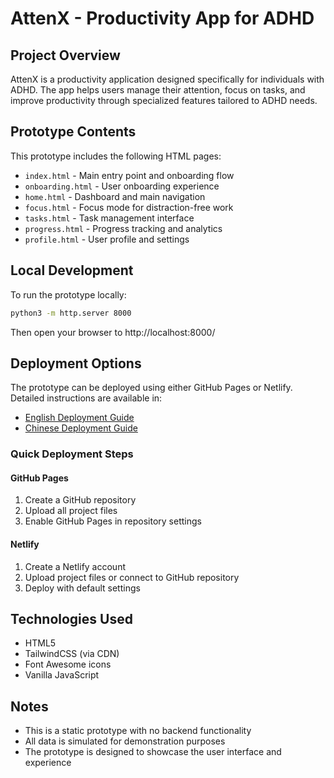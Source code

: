 # AttenX - Productivity App for ADHD

## Project Overview
AttenX is a productivity application designed specifically for individuals with ADHD. The app helps users manage their attention, focus on tasks, and improve productivity through specialized features tailored to ADHD needs.

## Prototype Contents
This prototype includes the following HTML pages:
- `index.html` - Main entry point and onboarding flow
- `onboarding.html` - User onboarding experience
- `home.html` - Dashboard and main navigation
- `focus.html` - Focus mode for distraction-free work
- `tasks.html` - Task management interface
- `progress.html` - Progress tracking and analytics
- `profile.html` - User profile and settings

## Local Development
To run the prototype locally:

```bash
python3 -m http.server 8000
```

Then open your browser to http://localhost:8000/

## Deployment Options

The prototype can be deployed using either GitHub Pages or Netlify. Detailed instructions are available in:

- [English Deployment Guide](DEPLOYMENT_EN.md)
- [Chinese Deployment Guide](DEPLOYMENT.md)

### Quick Deployment Steps

#### GitHub Pages
1. Create a GitHub repository
2. Upload all project files
3. Enable GitHub Pages in repository settings

#### Netlify
1. Create a Netlify account
2. Upload project files or connect to GitHub repository
3. Deploy with default settings

## Technologies Used
- HTML5
- TailwindCSS (via CDN)
- Font Awesome icons
- Vanilla JavaScript

## Notes
- This is a static prototype with no backend functionality
- All data is simulated for demonstration purposes
- The prototype is designed to showcase the user interface and experience